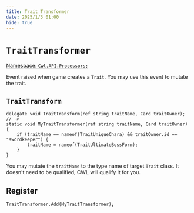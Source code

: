 ```yaml
---
title: Trait Transformer
date: 2025/1/3 01:00
hide: true
---
```


# `TraitTransformer`

[Namespace: `Cwl.API.Processors;`](https://github.com/gottyduke/Elin.Plugins/tree/master/CustomWhateverLoader/API/Processors)

Event raised when game creates a `Trait`. You may use this event to mutate the trait.

## `TraitTransform`

```cs:no-line-numbers
delegate void TraitTransform(ref string traitName, Card traitOwner);
// ->
static void MyTraitTransformer(ref string traitName, Card traitOwner)
{
    if (traitName == nameof(TraitUniqueChara) && traitOwner.id == "swordkeeper") {
        traitName = nameof(TraitUltimateBossForm);
    }
}
```

You may mutate the `traitName` to the type name of target `Trait` class. It doesn't need to be qualified, CWL will qualify it for you.

## Register

```cs:no-line-numbers
TraitTransformer.Add(MyTraitTransformer);
```